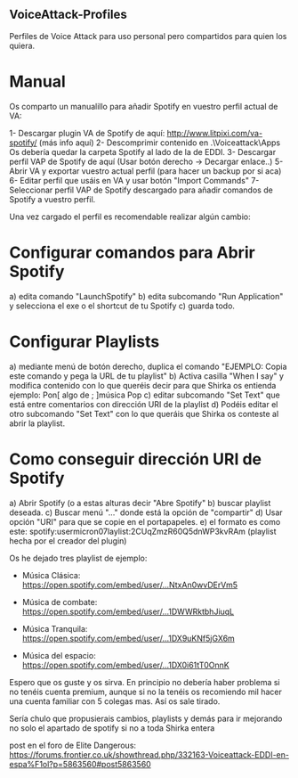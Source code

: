 ## VoiceAttack-Profiles
Perfiles de Voice Attack para uso personal pero compartidos para quien los quiera.

# Manual
Os comparto un manualillo para añadir Spotify en vuestro perfil actual de VA:

1- Descargar plugin VA de Spotify de aquí: http://www.litpixi.com/va-spotify/ (más info aquí)
2- Descomprimir contenido en .\Voiceattack\Apps Os debería quedar la carpeta Spotify al lado de la de EDDI.
3- Descargar perfil VAP de Spotify de aquí (Usar botón derecho -> Decargar enlace..)
5- Abrir VA y exportar vuestro actual perfil (para hacer un backup por si aca)
6- Editar perfil que usáis en VA y usar botón "Import Commands"
7- Seleccionar perfil VAP de Spotify descargado para añadir comandos de Spotify a vuestro perfil.


Una vez cargado el perfil es recomendable realizar algún cambio:

# Configurar comandos para Abrir Spotify

a) edita comando "LaunchSpotify"
b) edita subcomando "Run Application" y selecciona el exe o el shortcut de tu Spotify
c) guarda todo.


# Configurar Playlists

a) mediante menú de botón derecho, duplica el comando "EJEMPLO: Copia este comando y pega la URL de tu playlist"
b) Activa casilla "When I say" y modifica contenido con lo que queréis decir para que Shirka os entienda
ejemplo: Pon[ algo de ; ]música Pop
c) editar subcomando "Set Text" que está entre comentarios con dirección URI de la playlist
d) Podéis editar el otro subcomando "Set Text" con lo que queráis que Shirka os conteste al abrir la playlist.


# Como conseguir dirección URI de Spotify

a) Abrir Spotify (o a estas alturas decir "Abre Spotify"
b) buscar playlist deseada.
c) Buscar menú "..." donde está la opción de "compartir"
d) Usar opción "URI" para que se copie en el portapapeles.
e) el formato es como este: spotify:usermicron07laylist:2CUqZmzR60Q5dnWP3kvRAm (playlist hecha por el creador del plugin)

Os he dejado tres playlist de ejemplo:

- Música Clásica: 
https://open.spotify.com/embed/user/...NtxAn0wvDErVm5

- Música de combate:
https://open.spotify.com/embed/user/...1DWWRktbhJiuqL

- Música Tranquila: 
https://open.spotify.com/embed/user/...1DX9uKNf5jGX6m

- Música del espacio: 
https://open.spotify.com/embed/user/...1DX0i61tT0OnnK

Espero que os guste y os sirva. En principio no debería haber problema si no tenéis cuenta premium, aunque si no la tenéis os recomiendo mil hacer una cuenta familiar con 5 colegas mas. Así os sale tirado.

Sería chulo que propusierais cambios, playlists y demás para ir mejorando no solo el apartado de spotify si no a toda Shirka entera

post en el foro de Elite Dangerous: 
https://forums.frontier.co.uk/showthread.php/332163-Voiceattack-EDDI-en-espa%F1ol?p=5863560#post5863560
